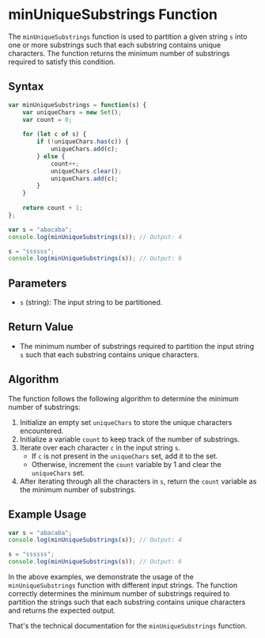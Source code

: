 
# minUniqueSubstrings Function

The `minUniqueSubstrings` function is used to partition a given string `s` into one or more substrings such that each substring contains unique characters. The function returns the minimum number of substrings required to satisfy this condition.

## Syntax

```javascript
var minUniqueSubstrings = function(s) {
    var uniqueChars = new Set();
    var count = 0;
    
    for (let c of s) {
        if (!uniqueChars.has(c)) {
            uniqueChars.add(c);
        } else {
            count++;
            uniqueChars.clear();
            uniqueChars.add(c);
        }
    }
    
    return count + 1;
};

var s = "abacaba";
console.log(minUniqueSubstrings(s)); // Output: 4

s = "ssssss";
console.log(minUniqueSubstrings(s)); // Output: 6
```

## Parameters

- `s` (string): The input string to be partitioned.

## Return Value

- The minimum number of substrings required to partition the input string `s` such that each substring contains unique characters.

## Algorithm

The function follows the following algorithm to determine the minimum number of substrings:

1. Initialize an empty set `uniqueChars` to store the unique characters encountered.
2. Initialize a variable `count` to keep track of the number of substrings.
3. Iterate over each character `c` in the input string `s`.
    - If `c` is not present in the `uniqueChars` set, add it to the set.
    - Otherwise, increment the `count` variable by 1 and clear the `uniqueChars` set.
4. After iterating through all the characters in `s`, return the `count` variable as the minimum number of substrings.

## Example Usage

```javascript
var s = "abacaba";
console.log(minUniqueSubstrings(s)); // Output: 4

s = "ssssss";
console.log(minUniqueSubstrings(s)); // Output: 6
```

In the above examples, we demonstrate the usage of the `minUniqueSubstrings` function with different input strings. The function correctly determines the minimum number of substrings required to partition the strings such that each substring contains unique characters and returns the expected output.

That's the technical documentation for the `minUniqueSubstrings` function.